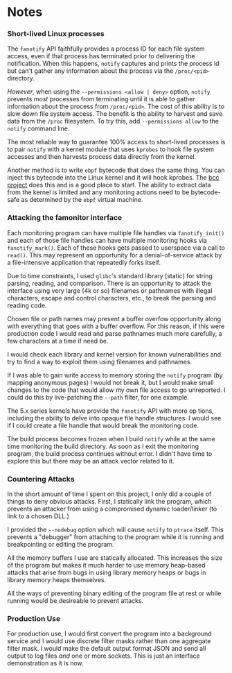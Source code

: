 # Notes

### Short-lived Linux processes

The `fanotify` API faithfully provides a process ID for each file system access, even if that process has terminated 
prior to delivering the notification. When this happens, `notify` captures and prints the process id but can't 
gather any information about the process via the `/proc/<pid>` directory.

*However*, when using the `--permissions <allow | deny>` option, `notify` prevents *most* processes from terminating
until it is able to gather information about the process from `/proc/<pid>`. The cost of this ability is to slow down file system access. The benefit is the ability to harvest and save data from the `/proc` filesystem. To try this,
add `--permissions allow` to the `notify` command line.

The most reliable way to guarantee 100% access to short-lived processes is to pair `notify` with a kernel module that uses `kprobes` to hook file system accesses and then harvests process data directly from the kernel.

Another method is to write `ebpf` bytecode that does the same thing. You can inject this bytecode into the Linux kernel and it
will hook kprobes. The [bcc project](https://github.com/iovisor/bcc) does this and is a good place to start. The ability to extract data from the kernel is limited and any monitoring actions need to be bytecode-safe as determined by the `ebpf` virtual machine.

### Attacking the famonitor interface

Each monitoring program can have multiple file handles via `fanotify_init()` and each of those file handles can have multiple monitoring hooks via `fanotify_mark()`. Each of these hooks gets passed to userspace via a call to `read()`. This may represent an opportunity for a denial-of-service attack by a file-intensive application that repeatedly forks itself.  
 
Due to time constraints, I used `glibc`'s standard library (static) for string parsing, reading, and comparison. There is an opportunity to attack the interface using very large (4k or so) filenames or pathnames with illegal characters, escape and control characters, etc., to break the parsing and reading code.

Chosen file or path names may present a buffer overfow opportunity along with everything that goes with a buffer overflow. For this reason, if this were production code I would read and parse pathnames much more carefully, a few characters at a time if need be.

I would check each library and kernel version for known vulnerabilities and try to find a way to exploit them using filenames and pathnames.

If I was able to gain write access to memory storing the `notify` program (by mapping anonymous pages) I would not break it, but I would make small changes to the code that would allow my own file access to go unreported. I could do this by live-patching the `--path` filter, for one example.

The 5.x series kernels have provide the `fanotify` API with more op tions, including the ability to delve into opaque file handle structures. I would see if I could create a file handle that would break the monitoring code.

The build process becomes frozen when I build `notify` while at the same time monitoring the build directory. As soon as I exit the monitoring program, the build process continues without error. I didn't have time to explore this but there may be an attack vector related to it. 

### Countering Attacks

In the short amount of time I spent on this project, I only did a couple of things to deny obvious attacks. First, I statically link the program, which prevents an attacker from using a compromised dynamic loader/linker (to link to a chosen DLL.)

I provided the `--nodebug` option which will cause `notify` to `ptrace` itself. This prevents a "debugger" from attaching to the program while it is running and breakpointing or editing the program.

All the memory buffers I use are statically allocated. This increases the size of the program but makes it much harder to use memory heap-based attacks that arise from bugs in using library memory heaps or bugs in library memory heaps themselves.

All the ways of preventing binary editing of the program file at rest or while running would be desireable to prevent attacks.

### Production Use

For production use, I would first convert the program into a background service and I would use discrete filter masks rather than one aggregate filter mask. I would make the default output format JSON and send all output to log files *and* one or more sockets. This is just an interface demonstration as it is now.
